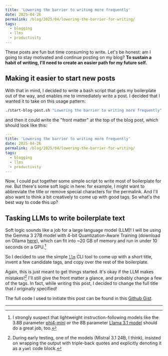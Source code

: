 ```yaml
---
title: 'Lowering the barrier to writing more frequently'
date: 2025-04-26
permalink: /blog/2025/04/lowering-the-barrier-for-writing/
tags:
  - blogging
  - llms
  - productivity
---
```


These posts are fun but time consuming to write. Let's be honest: am I going to stay motivated and continue posting on my blog? **To sustain a habit of writing, I'll need to create an easier path for my future self.**

## Making it easier to start new posts

With that in mind, I decided to write a bash script that gets my boilerplate out of the way, and enables me to immediately write a post. I decided that I wanted it to take on this usage pattern:
```sh
./start-blog-post.sh "Lowering the barrier to writing more frequently"
```

and then it could write the "front matter" at the top of the blog post, which should look like this:

```yaml
---
title: 'Lowering the barrier to writing more frequently'
date: 2025-04-26
permalink: /blog/2025/04/lowering-the-barrier-for-writing/
tags:
  - blogging
  - llms
  - productivity
---
```

Now, I could put together some simple script to write most of boilerplate for me. But there's some soft logic in here: for example, I might want to abbreviate the title or remove special characters for the permalink. And I'll also want to think a bit creatively to come up with good tags. So what's the best way to code this up?

## Tasking LLMs to write boilerplate text

Soft logic sounds like a job for a large language model (LLM)! I will be using the Gemma 3 27B model with 4-bit Quantization-Aware Training (download on Ollama [here](https://ollama.com/library/gemma3:27b-it-qat)), which can fit into ~20 GB of memory and run in under 10 seconds on a GPU.[^1] 

So I decided to use the simple [`llm`](https://llm.datasette.io/en/stable/) CLI tool to come up with a short title, invent a few candidate tags, and copy over the rest of the boilerplate.

Again, this is just meant to get things started. It's okay if the LLM makes mistakes![^2] I'll still give the front matter a glance, and probably change a few of the tags. In fact, while writing this post, I decided to change the full title that *I* originally specified!

The full code I used to initiate this post can be found in this [Github Gist](https://gist.github.com/jwuphysics/99cd3fe53719933328038e748721eeba).

---

[^1]: I strongly suspect that lightweight instruction-following models like the 3.8B parameter [phi4-mini](https://ollama.com/library/phi4-mini) or the 8B parameter [Llama 3.1 model](https://ollama.com/library/llama3.1) should do a great job, too.
[^2]: During early testing, one of the models (Mistral 3.1 24B, I think), insisted on wrapping the output with triple-back quotes and explicitly denoting it as a `yaml` code block.
